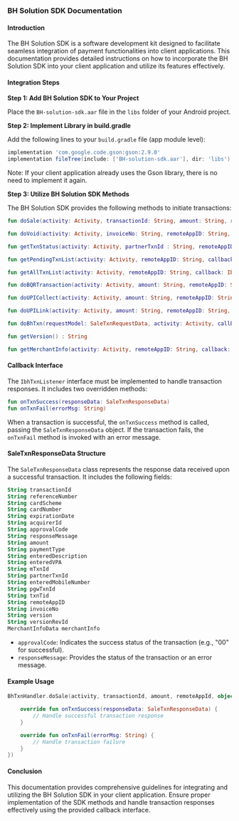 ### BH Solution SDK Documentation

#### Introduction

The BH Solution SDK is a software development kit designed to facilitate seamless integration of payment functionalities into client applications. This documentation provides detailed instructions on how to incorporate the BH Solution SDK into your client application and utilize its features effectively.

#### Integration Steps

**Step 1: Add BH Solution SDK to Your Project**

Place the `BH-solution-sdk.aar` file in the `libs` folder of your Android project.

**Step 2: Implement Library in build.gradle**

Add the following lines to your `build.gradle` file (app module level):

```groovy
implementation 'com.google.code.gson:gson:2.9.0'
implementation fileTree(include: ['BH-solution-sdk.aar'], dir: 'libs')
```

Note: If your client application already uses the Gson library, there is no need to implement it again.

**Step 3: Utilize BH Solution SDK Methods**

The BH Solution SDK provides the following methods to initiate transactions:

```kotlin
fun doSale(activity: Activity, transactionId: String, amount: String, remoteAppID: String, callback: IbhTxnListener)

fun doVoid(activity: Activity, invoiceNo: String, remoteAppID: String, callback: IbhTxnListener)

fun getTxnStatus(activity: Activity, partnerTxnId : String, remoteAppID: String, callback: IbhTxnListener)

fun getPendingTxnList(activity: Activity, remoteAppID: String, callback: IbhTxnListener)

fun getAllTxnList(activity: Activity, remoteAppID: String, callback: IbhTxnListener)

fun doBQRTransaction(activity: Activity, amount: String, remoteAppID: String, callback: IbhTxnListener)

fun doUPICollect(activity: Activity, amount: String, remoteAppID: String, callback: IbhTxnListener)

fun doUPILink(activity: Activity, amount: String, remoteAppID: String, callback: IbhTxnListener)

fun doBhTxn(requestModel: SaleTxnRequestData, activity: Activity, callback: IbhTxnListener)

fun getVersion() : String

fun getMerchantInfo(activity: Activity, remoteAppID: String, callback: IbhTxnListener)
```

#### Callback Interface

The `IbhTxnListener` interface must be implemented to handle transaction responses. It includes two overridden methods:

```kotlin
fun onTxnSuccess(responseData: SaleTxnResponseData)
fun onTxnFail(errorMsg: String)
```

When a transaction is successful, the `onTxnSuccess` method is called, passing the `SaleTxnResponseData` object. If the transaction fails, the `onTxnFail` method is invoked with an error message.

#### SaleTxnResponseData Structure

The `SaleTxnResponseData` class represents the response data received upon a successful transaction. It includes the following fields:

```kotlin
String transactionId
String referenceNumber
String cardScheme
String cardNumber
String expirationDate
String acquirerId
String approvalCode
String responseMessage
String amount
String paymentType
String enteredDescription
String enteredVPA
String mTxnId
String partnerTxnId
String enteredMobileNumber
String pgwTxnId
String txnTid
String remoteAppID
String invoiceNo
String version
String versionRevId
MerchantInfoData merchantInfo
```

- `approvalCode`: Indicates the success status of the transaction (e.g., "00" for successful).
- `responseMessage`: Provides the status of the transaction or an error message.

#### Example Usage

```kotlin
BhTxnHandler.doSale(activity, transactionId, amount, remoteAppId, object : IbhTxnListener {

    override fun onTxnSuccess(responseData: SaleTxnResponseData) {
        // Handle successful transaction response
    }

    override fun onTxnFail(errorMsg: String) {
        // Handle transaction failure
    }
})
```

#### Conclusion

This documentation provides comprehensive guidelines for integrating and utilizing the BH Solution SDK in your client application. Ensure proper implementation of the SDK methods and handle transaction responses effectively using the provided callback interface.
